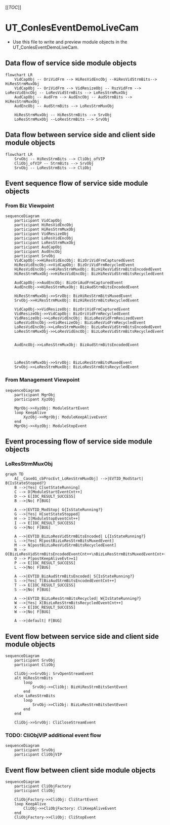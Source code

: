 [[_TOC_]]

# UT_ConlesEventDemoLiveCam

* Use this file to write and preview module objects in the UT_ConlesEventDemoLiveCam.

## Data flow of service side module objects

```mermaid
flowchart LR
    VidCapObj -- OriVidFrm --> HiResVidEncObj --HiResVidStrmBits--> HiResStrmMuxObj
    VidCapObj -- OriVidFrm --> VidResizeObj -- RszVidFrm --> LoResVidEncObj -- LoResVidStrmBits --> LoResStrmMuxObj
    AudCapObj -- AudFrm --> AudEncObj -- AudStrmBits --> HiResStrmMuxObj
    AudEncObj -- AudStrmBits --> LoResStrmMuxObj

    HiResStrmMuxObj -- HiResStrmBits --> SrvObj
    LoResStrmMuxObj --LoResStrmBits --> SrvObj
```

## Data flow between service side and client side module objects

```mermaid
flowchart LR
    SrvObj -- HiResStrmBits --> CliObj_ofVIP
    CliObj_ofVIP -- StrmBits --> SrvObj
    SrvObj -- LoResStrmBits --> CliObj
```

## Event sequence flow of service side module objects

### From Biz Viewpoint

```mermaid
sequenceDiagram
    participant VidCapObj
    participant HiResVidEncObj
    participant HiResStrmMuxObj
    participant VidResizeObj
    participant LoResVidEncObj
    participant LoResStrmMuxObj
    participant AudCapObj
    participant AudEncObj
    participant SrvObj
    VidCapObj->>HiResVidEncObj: BizOriVidFrmCapturedEvent
    HiResVidEncObj->>VidCapObj: BizOriVidFrmRecycledEvent
    HiResVidEncObj->>HiResStrmMuxObj: BizHiResVidStrmBitsEncodedEvent
    HiResStrmMuxObj->>HiResVidEncObj: BizHiResVidStrmBitsRecycledEvent

    AudCapObj->>AudEncObj: BizOriAudFrmCapturedEvent
    AudEncObj->>HiResStrmMuxObj: BizAudStrmBitsEncodedEvent

    HiResStrmMuxObj->>SrvObj: BizHiResStrmBitsMuxedEvent
    SrvObj->>HiResStrmMuxObj: BizHiResStrmBitsRecycledEvent
    
    VidCapObj->>VidResizeObj: BizOriVidFrmCapturedEvent
    VidResizeObj->>VidCapObj: BizOriVidFrmRecycledEvent
    VidResizeObj->>LoResVidEncObj: BizLoResVidFrmResizedEvent
    LoResVidEncObj->>VidResizeObj: BizLoResVidFrmRecycledEvent
    LoResVidEncObj->>LoResStrmMuxObj: BizLoResVidStrmBitsEncodedEvent
    LoResStrmMuxObj->>LoResVidEncObj: BizLoResVidStrmBitsRecycledEvent
    

    AudEncObj->>LoResStrmMuxObj: BizAudStrmBitsEncodedEvent



    LoResStrmMuxObj->>SrvObj: BizLoResStrmBitsMuxedEvent
    SrvObj->>LoResStrmMuxObj: BizLoResStrmBitsRecycledEvent
```

### From Management Viewpoint

```mermaid
sequenceDiagram
    participant MgrObj
    participant XyzObj
    
    MgrObj->>XyzObj: ModuleStartEvent
    loop KeepAlive
        XyzObj->>MgrObj: ModuleKeepAliveEvent
    end
    MgrObj->>XyzObj: ModuleStopEvent
```

## Event processing flow of service side module objects

### LoResStrmMuxObj

```mermaid
graph TD
    A[__Case01_cbProcEvt_LoResStrmMuxObj] -->|EVTID_ModStart| B{IsStateStopped?}
    B -->|Yes| C[setStateRunning]
    C --> D[ModuleStartEventCnt++]
    D --> E[IOC_RESULT_SUCCESS]
    B -->|No| F[BUG]
    
    A -->|EVTID_ModStop| G{IsStateRunning?}
    G -->|Yes| H[setStateStopped]
    H --> I[ModuleStopEventCnt++]
    I --> E[IOC_RESULT_SUCCESS]
    G -->|No| F[BUG]
    
    A -->|EVTID_BizLoResVidStrmBitsEncoded| L{IsStateRunning?}
    L -->|Yes| M[postBizLoResStrmBitsMuxedEvent]
    M --> N[postBizLoResVidStrmBitsRecycledEvent]
    N --> O[BizLoResVidStrmBitsEncodedEventCnt++\nBizLoResStrmBitsMuxedEventCnt++\nBizLoResVidStrmBitsRecycledEventCnt++]
    O --> P[postKeepAliveEvt>=1]
    P --> E[IOC_RESULT_SUCCESS]
    L -->|No| F[BUG]
    
    A -->|EVTID_BizAudStrmBitsEncoded| S{IsStateRunning?}
    S -->|Yes| T[BizAudStrmBitsEncodedEventCnt++]
    T --> E[IOC_RESULT_SUCCESS]
    S -->|No| F[BUG]
    
    A -->|EVTID_BizLoResStrmBitsRecycled| W{IsStateRunning?}
    W -->|Yes| X[BizLoResStrmBitsRecycledEventCnt++]
    X --> E[IOC_RESULT_SUCCESS]
    W -->|No| F[BUG]
    
    A -->|default| F[BUG]
```

## Event flow between service side and client side module objects

```mermaid
sequenceDiagram
    participant SrvObj
    participant CliObj

    CliObj->>SrvObj: SrvOpenStreamEvent
    alt HiResStrmBits
        loop 
            SrvObj->>CliObj: BizHiResStrmBitsSentEvent
        end
    else LoResStrmBits
        loop 
            SrvObj->>CliObj: BizLoResStrmBitsSentEvent
        end
    end

    CliObj->>SrvObj: CliCloseStreamEvent
```

### TODO: CliObjVIP additional event flow

```mermaid
sequenceDiagram
    participant SrvObj
    participant CliObjVIP

```

## Event flow between client side module objects

```mermaid
sequenceDiagram
    participant CliObjFactory
    participant CliObj

    CliObjFactory->>CliObj: CliStartEvent
    loop KeepAlive
        CliObj->>CliObjFactory: CliKeepAliveEvent
    end
    CliObjFactory->>CliObj: CliStopEvent
```
